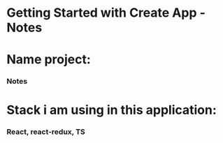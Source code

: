 # Getting Started with Create App - Notes
# Name project:
### Notes

# Stack i am using in this application:
### React, react-redux, TS

